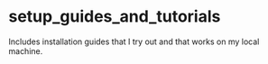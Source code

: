 # setup_guides_and_tutorials

Includes installation guides that I try out and that works on my local machine.
